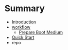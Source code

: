 # Summary

* [Introduction](README.md)
* [workflow](chapters/workflow.md)
   * [Prepare Boot Medium](chapters/boot-mediummd.md)
* [Quick Start](chapters/quick-start.md)
* repo

